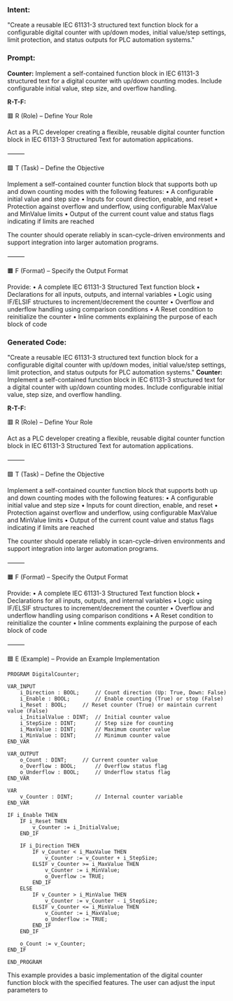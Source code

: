 ### Intent:
"Create a reusable IEC 61131-3 structured text function block for a configurable digital counter with up/down modes, initial value/step settings, limit protection, and status outputs for PLC automation systems."

### Prompt:
**Counter:**
Implement a self-contained function block in IEC 61131-3 structured text for a digital counter with up/down counting modes. Include configurable initial value, step size, and overflow handling.

**R-T-F:**

🟥 R (Role) – Define Your Role

Act as a PLC developer creating a flexible, reusable digital counter function block in IEC 61131-3 Structured Text for automation applications.

⸻

🟩 T (Task) – Define the Objective

Implement a self-contained counter function block that supports both up and down counting modes with the following features:
	•	A configurable initial value and step size
	•	Inputs for count direction, enable, and reset
	•	Protection against overflow and underflow, using configurable MaxValue and MinValue limits
	•	Output of the current count value and status flags indicating if limits are reached

The counter should operate reliably in scan-cycle-driven environments and support integration into larger automation programs.

⸻

🟧 F (Format) – Specify the Output Format

Provide:
	•	A complete IEC 61131-3 Structured Text function block
	•	Declarations for all inputs, outputs, and internal variables
	•	Logic using IF/ELSIF structures to increment/decrement the counter
	•	Overflow and underflow handling using comparison conditions
	•	A Reset condition to reinitialize the counter
	•	Inline comments explaining the purpose of each block of code

### Generated Code:
"Create a reusable IEC 61131-3 structured text function block for a configurable digital counter with up/down modes, initial value/step settings, limit protection, and status outputs for PLC automation systems."
**Counter:**
Implement a self-contained function block in IEC 61131-3 structured text for a digital counter with up/down counting modes. Include configurable initial value, step size, and overflow handling.

**R-T-F:**

🟥 R (Role) – Define Your Role

Act as a PLC developer creating a flexible, reusable digital counter function block in IEC 61131-3 Structured Text for automation applications.

⸻

🟩 T (Task) – Define the Objective

Implement a self-contained counter function block that supports both up and down counting modes with the following features:
	•	A configurable initial value and step size
	•	Inputs for count direction, enable, and reset
	•	Protection against overflow and underflow, using configurable MaxValue and MinValue limits
	•	Output of the current count value and status flags indicating if limits are reached

The counter should operate reliably in scan-cycle-driven environments and support integration into larger automation programs.

⸻

🟧 F (Format) – Specify the Output Format

Provide:
	•	A complete IEC 61131-3 Structured Text function block
	•	Declarations for all inputs, outputs, and internal variables
	•	Logic using IF/ELSIF structures to increment/decrement the counter
	•	Overflow and underflow handling using comparison conditions
	•	A Reset condition to reinitialize the counter
	•	Inline comments explaining the purpose of each block of code

⸻

🟦 E (Example) – Provide an Example Implementation

```
PROGRAM DigitalCounter;

VAR_INPUT
	i_Direction : BOOL;		// Count direction (Up: True, Down: False)
	i_Enable : BOOL;		// Enable counting (True) or stop (False)
	i_Reset : BOOL;		// Reset counter (True) or maintain current value (False)
	i_InitialValue : DINT;	// Initial counter value
	i_StepSize : DINT;		// Step size for counting
	i_MaxValue : DINT;		// Maximum counter value
	i_MinValue : DINT;		// Minimum counter value
END_VAR

VAR_OUTPUT
	o_Count : DINT;		// Current counter value
	o_Overflow : BOOL;		// Overflow status flag
	o_Underflow : BOOL;		// Underflow status flag
END_VAR

VAR
	v_Counter : DINT;		// Internal counter variable
END_VAR

IF i_Enable THEN
	IF i_Reset THEN
		v_Counter := i_InitialValue;
	END_IF

	IF i_Direction THEN
		IF v_Counter < i_MaxValue THEN
			v_Counter := v_Counter + i_StepSize;
		ELSIF v_Counter >= i_MaxValue THEN
			v_Counter := i_MinValue;
			o_Overflow := TRUE;
		END_IF
	ELSE
		IF v_Counter > i_MinValue THEN
			v_Counter := v_Counter - i_StepSize;
		ELSIF v_Counter <= i_MinValue THEN
			v_Counter := i_MaxValue;
			o_Underflow := TRUE;
		END_IF
	END_IF

	o_Count := v_Counter;
END_IF

END_PROGRAM
```

This example provides a basic implementation of the digital counter function block with the specified features. The user can adjust the input parameters to
